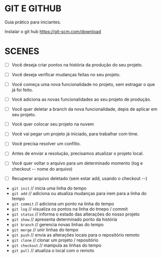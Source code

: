 # GIT E GITHUB

Guia prático para iniciantes.

Instalar o git hub
https://git-scm.com/download

# SCENES

- [ ] Você deseja criar pontos na história da produção do seu projeto.
- [ ] Você deseja verificar mudanças feitas no seu projeto.

- [ ] Você começa uma nova funcionalidade no projeto, sem estragar o que já foi feito.
- [ ] Você adiciona as novas funcionalidades ao seu projeto de produção.
- [ ] Você quer deletar a branch da nova funcionalidade, depis de aplicar em seu projeto.

- [ ] Você quer colocar seu projeto na nuvem

- [ ] Você vai pegar um projeto já iniciado, para trabalhar com time.
- [ ] Você precisa resolver um conflito.
- [ ] Antes de enviar a resolução, precisamos atualizar o projeto local.
- [ ] Você quer voltar o arquivo para um determinado momento (log e checkout -- nome do arquivo)
- [ ] Recuperar arquivo deletado (sem estar add, usando o checkout --)

- `git init`    // inicia uma linha do tempo
- `git add`     // adiciona ou atualiza mudanças para irem para a linha do tempo
- `git commit`  // adiciona um ponto na linha do tempo
- `git log`     // visualiza os pontos na linha do tmepo / commit
- `git status`  // informa o estado das alterações do nosso projeto
- `git show`    // apresenta determinado ponto da história
- `git branch` // gerencia novas linhas do tempo
- `git merge` // unir linhas do tempo
- `git push` // envia as alterações locais para o repositório remoto
- `git clone` // clonar um projeto / repositório
- `git checkout` // manipula as linhas do tempo
- `git pull` // atualiza o local com o remoto




